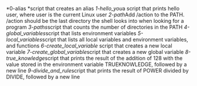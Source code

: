 *0-alias *script that creates an alias
*1-hello_you*a script that prints hello user, where user is the current Linux user
*2-path*Add /action to the PATH. /action should be the last directory the shell looks into when looking for a program
*3-paths*script that counts the number of directories in the PATH
*4-global_variables*script that lists environment variables
*5-local_variables*script that lists all local variables and environment variables, and functions
*6-create_local_variable* script that creates a new local variable
*7-create_global_variable*script that creates a new global variable
*8-true_knowledge*script that prints the result of the addition of 128 with the value stored in the environment variable TRUEKNOWLEDGE, followed by a new line
*9-divide_and_rule*script that prints the result of POWER divided by DIVIDE, followed by a new line